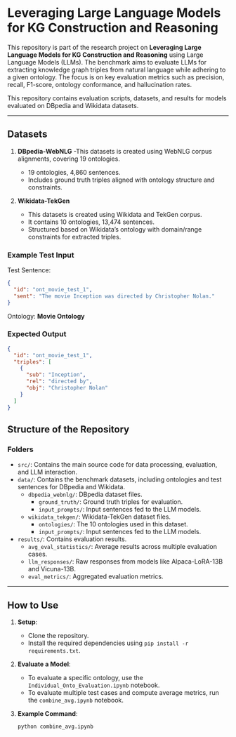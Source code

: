 # Leveraging Large Language Models for KG Construction and Reasoning

This repository is part of the research project on **Leveraging Large Language Models for KG Construction and Reasoning** using Large Language Models (LLMs). The benchmark aims to evaluate LLMs for extracting knowledge graph triples from natural language while adhering to a given ontology. The focus is on key evaluation metrics such as precision, recall, F1-score, ontology conformance, and hallucination rates.

This repository contains evaluation scripts, datasets, and results for models evaluated on DBpedia and Wikidata datasets.

---

## Datasets

1. **DBpedia-WebNLG**
   -This datasets is created using WebNLG corpus alignments, covering 19 ontologies.
   - 19 ontologies, 4,860 sentences.
   - Includes ground truth triples aligned with ontology structure and constraints.

3. **Wikidata-TekGen**
   - This datasets is created using Wikidata and TekGen corpus.  
   - It contains 10 ontologies, 13,474 sentences.
   - Structured based on Wikidata’s ontology with domain/range constraints for extracted triples.

### Example Test Input

Test Sentence:  
```json
{
  "id": "ont_movie_test_1",
  "sent": "The movie Inception was directed by Christopher Nolan."
}
```

Ontology: **Movie Ontology**

### Expected Output

```json
{
  "id": "ont_movie_test_1",
  "triples": [
    {
      "sub": "Inception",
      "rel": "directed by",
      "obj": "Christopher Nolan"
    }
  ]
}
```

## Structure of the Repository

### Folders

- `src/`: Contains the main source code for data processing, evaluation, and LLM interaction.
- `data/`: Contains the benchmark datasets, including ontologies and test sentences for DBpedia and Wikidata.
  - `dbpedia_webnlg/`: DBpedia dataset files.
    - `ground_truth/`: Ground truth triples for evaluation.
    - `input_prompts/`: Input sentences fed to the LLM models.
  - `wikidata_tekgen/`: Wikidata-TekGen dataset files.
    - `ontologies/`: The 10 ontologies used in this dataset.
    - `input_prompts/`: Input sentences fed to the LLM models.
- `results/`: Contains evaluation results.
  - `avg_eval_statistics/`: Average results across multiple evaluation cases.
  - `llm_responses/`: Raw responses from models like Alpaca-LoRA-13B and Vicuna-13B.
  - `eval_metrics/`: Aggregated evaluation metrics.

---

## How to Use

1. **Setup**:  
   - Clone the repository.
   - Install the required dependencies using `pip install -r requirements.txt`.

2. **Evaluate a Model**:  
   - To evaluate a specific ontology, use the `Individual_Onto_Evaluation.ipynb` notebook.
   - To evaluate multiple test cases and compute average metrics, run the `combine_avg.ipynb` notebook.

3. **Example Command**:
   ```bash
   python combine_avg.ipynb
   ```
